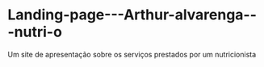 # Landing-page---Arthur-alvarenga---nutri-o
Um site de apresentação sobre os serviços prestados por um nutricionista
